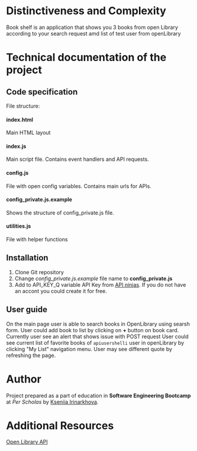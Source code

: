 # Distinctiveness and Complexity
Book shelf is an application that shows you 3 books from open Library according to your search request amd list of test user from openLibrary

# Technical documentation of the project
## Code specification
File structure:
#### index.html
Main HTML layout
#### index.js
Main script file. Contains event handlers and API requests.
#### config.js
File with open config variables. Contains main urls for APIs.
#### config_private.js.example
Shows the structure of config_private.js file. 
#### utilities.js
File with helper functions

## Installation
1. Clone Git repository
2. Change *config_private.js.example* file name to **config_private.js**
3. Add to API_KEY_Q variable API Key from [API ninjas](https://api-ninjas.com/). If you do not have an accont you could create it for free.
## User guide
On the main page user is able to search books in OpenLibrary using searsh form.
User could add book to list by clicking on **+** button on book card. Currently user see an alert that shows issue with POST request
User could see current list of favorite books of `apiusershelli` user in openLibrary by clicking "My List" navigation menu.
User may see different quote by refreshing the page.

# Author
Project prepared as a part of education in **Software Engineering Bootcamp** at *Per Scholas* by [Kseniia Irinarkhova](https://www.linkedin.com/in/kseniia-irinarkhova/).

# Additional Resources
[Open Library API](https://openlibrary.org/developers/api)
